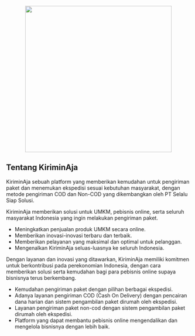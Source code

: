 <p align="center"><a href="https://kiriminaja.com" target="_blank"><img src="https://kiriminaja.com/assets/atrust/svg-logo-primary.svg" width="400"></a></p>

## Tentang KiriminAja

KiriminAja sebuah platform yang memberikan kemudahan untuk pengiriman paket dan menemukan ekspedisi sesuai kebutuhan masyarakat, dengan metode pengiriman COD dan Non-COD yang dikembangkan oleh PT Selalu Siap Solusi.

KiriminAja memberikan solusi untuk UMKM, pebisnis online, serta seluruh masyarakat Indonesia yang ingin melakukan pengiriman paket.

- Meningkatkan penjualan produk UMKM secara online.
- Memberikan inovasi-inovasi terbaru dan terbaik.
- Memberikan pelayanan yang maksimal dan optimal untuk pelanggan.
- Mengenalkan KiriminAja seluas-luasnya ke seluruh Indonesia.

Dengan layanan dan inovasi yang ditawarkan, KiriminAja memiliki komitmen untuk berkontribusi pada perekonomian Indonesia, dengan cara memberikan solusi serta kemudahan bagi para pebisnis online supaya bisnisnya terus berkembang.
- Kemudahan pengiriman paket dengan pilihan berbagai ekspedisi.
- Adanya layanan pengiriman COD (Cash On Delivery) dengan pencairan dana harian dan sistem pengambilan paket dirumah oleh ekspedisi.
- Layanan pengiriman paket non-cod dengan sistem pengambilan paket dirumah oleh ekspedisi.
- Platform yang dapat membantu pebisnis online mengendalikan dan mengelola bisnisnya dengan lebih baik.